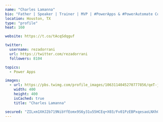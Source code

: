 ```yaml
---
name: "Charles Lamanna"
bio: "Father | Speaker | Trainer | MVP | #PowerApps & #PowerAutomate Community Super User | YouTuber Right-pointing triangle http://youtube.com/c/rezadorrani | Learn - Share - Clockwise rightwards and leftwards open circle arrows"
location: Houston, TX
type: "profile"
heat: 160

website: https://t.co/tAcqSdqguf

twitter:
  username: rezadorrani
  url: https://twitter.com/rezadorrani
  followers: 8104

topics:
  - Power Apps

images:
  - url: https://pbs.twimg.com/profile_images/1063114045270777856/qeT-jpWr_400x400.jpg
    width: 400
    height: 400
    isCached: true
    title: "Charles Lamanna"

secured: "ZILxm1XHJ2b719NibYfEomx9S6y31u55HCEq+X03/Fv01PzEBPxqesaoLNXhO/XlmMx55qVYHtmpul9BCrh8mdzeXh56008/jeZAJ3xt6KwwNn/l4uEyoC/FZryhEN5YoKTgj6wXij6LBsM8HkT3XqyMI0eBqpD6Jfi5OBQzJSb31uMdpH2rIR7zsFHzgH7Ar1ynUTnCCY8OD+y03AEUoCt0F0zZB4f2UXE/tSNHT6eex/kqlKkXKKzgdxwjIIK+wjEWKEfuT28TwZM+MXyt4hYCq17gIDmz8pol6nftpRkksIM38WiG5sG37Kv71SdQFcnUC/EPzWoULoiqkPpWigpYQqe7ZxjrbgWSGzC1Xr1LN7n7wprHA9Cgq2OYGnUiWNd1jYHkFq9zP/ow1bE1Y9AwaWX7HKIw+QJE6LKsim8=;bzpFjf0wxj9Y3DOZmXaJHA=="
---
```


